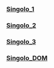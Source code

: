 ### [Singolo_1](https://arzamas-ka.github.io/Singolo/singolo1.html)
### [Singolo_2](https://arzamas-ka.github.io/Singolo/singolo2.html)
### [Singolo_3](https://arzamas-ka.github.io/Singolo/singolo3.html)
### [Singolo_DOM](https://arzamas-ka.github.io/Singolo/index.html)